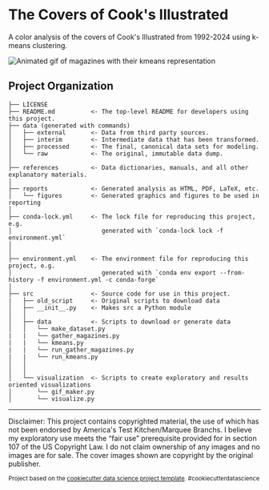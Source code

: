 The Covers of Cook's Illustrated
==============================

A color analysis of the covers of Cook's Illustrated from 1992-2024 using k-means clustering.

![Animated gif of magazines with their kmeans representation](https://github.com/Adrianf23/Colors-of-Cooks-Illustrated/blob/main/reports/figures/compressed-magazine-covers.gif)




Project Organization
------------

    ├── LICENSE
    ├── README.md          <- The top-level README for developers using this project.
    ├── data (generated with commands)
    │   ├── external       <- Data from third party sources.
    │   ├── interim        <- Intermediate data that has been transformed.
    │   ├── processed      <- The final, canonical data sets for modeling.
    │   └── raw            <- The original, immutable data dump.
    │
    ├── references         <- Data dictionaries, manuals, and all other explanatory materials.
    │
    ├── reports            <- Generated analysis as HTML, PDF, LaTeX, etc.
    │   └── figures        <- Generated graphics and figures to be used in reporting
    │
    ├── conda-lock.yml     <- The lock file for reproducing this project, e.g.
    │                         generated with `conda-lock lock -f environment.yml`
    │
    │
    ├── environment.yml    <- The environment file for reproducing this project, e.g.
    │                         generated with `conda env export --from-history -f environment.yml -c conda-forge`
    │
    ├── src                <- Source code for use in this project.
    |   ├── old_script     <- Original scripts to download data
    │   ├── __init__.py    <- Makes src a Python module
    │   │
    │   ├── data           <- Scripts to download or generate data
    │   │   └── make_dataset.py
    |   |   └── gather_magazines.py
    |   |   └── kmeans.py
    |   |   └── run_gather_magazines.py
    |   |   └── run_kmeans.py
    │   │
    │   │
    │   └── visualization  <- Scripts to create exploratory and results oriented visualizations
    │       └── gif_maker.py
    │       └── visualize.py

--------

Disclaimer: This project contains copyrighted material, the use of which has not been endorsed by America's Test Kitchen/Marquee Branchs. I believe my exploratory use meets the “fair use” prerequisite provided for in section 107 of the US Copyright Law. I do not claim ownership of any images and no images are for sale. The cover images shown are copyright by the original publisher.


<p><small>Project based on the <a target="_blank" href="https://drivendata.github.io/cookiecutter-data-science/">cookiecutter data science project template</a>. #cookiecutterdatascience</small></p>

